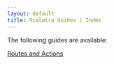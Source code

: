 ```yaml
---
layout: default
title: Scalatra Guides | Index
---
```


The following guides are available:

[Routes and Actions](routes-and-actions.html)

